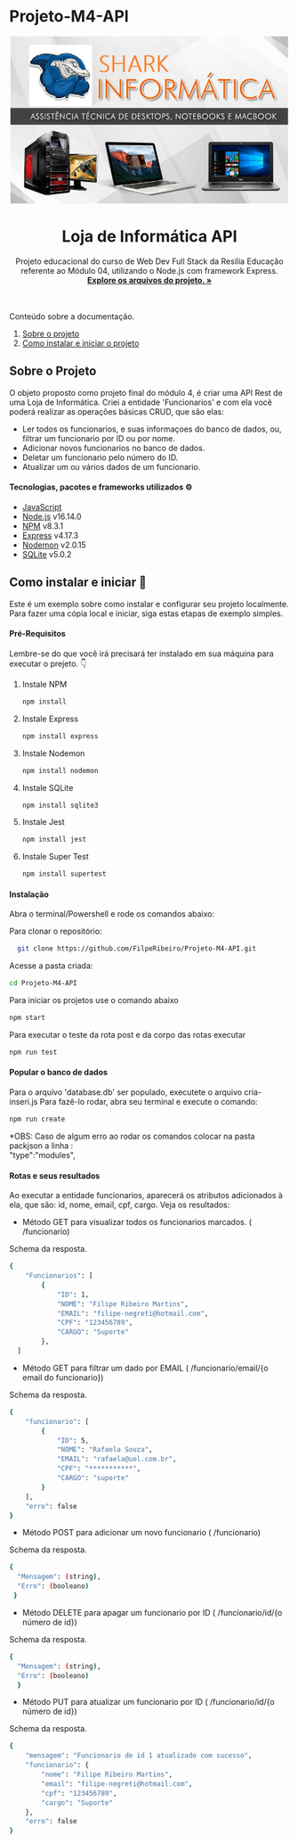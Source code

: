 # Projeto-M4-API
<div align="center">
  <a href="https://github.com/FilpeRibeiro/Projeto-M4-API">
    <img src="./src/image/LOGO.jpg" alt="Logo loja Shark Informatica" width="500" height="300">
  </a>
  
  <h1 align="center">Loja de Informática API</h1>
  
  <p align="center">
   Projeto educacional do curso de Web Dev Full Stack da Resilia Educação referente ao Módulo 04, utilizando o Node.js com framework Express.
   <br />
    <a href=""><strong>Explore os arquivos do projeto. »</strong></a>
    <br />
</div>
<br />
<br />
  <summary>Conteúdo sobre a documentação.</summary>
  <ol>
    <li>
      <a href="#sobre-o-projeto">Sobre o projeto</a>
    </li>
    <li>
      <a href="#como-instalar-e-iniciar">Como instalar e iniciar o projeto</a>
    </li>
  </ol>
  
  ## Sobre o Projeto
  
  O objeto proposto como projeto final do módulo 4, é criar uma API Rest de uma Loja de Informática. Criei a entidade 'Funcionarios' e com ela você poderá realizar as operações básicas CRUD, que são elas:
  <br />
  * Ler todos os funcionarios, e suas informaçoes do banco de dados, ou, filtrar um funcionario por ID ou por nome.
  * Adicionar novos funcionarios no banco de dados.
  * Deletar um funcionario pelo número do ID.
  * Atualizar um ou vários dados de um funcionario.

  #### Tecnologias, pacotes e frameworks utilizados ⚙️
 
  * [JavaScript](https://www.javascript.com/)
  * [Node.js](https://nodejs.org/en/) v16.14.0
  * [NPM](https://www.npmjs.com/) v8.3.1
  * [Express](https://www.npmjs.com/package/express) v4.17.3
  * [Nodemon](https://www.npmjs.com/package/nodemon) v2.0.15
  * [SQLite](https://www.sqlite.org/index.html) v5.0.2


 ## Como instalar e iniciar 🏁
  
 Este é um exemplo sobre como instalar e configurar seu projeto localmente. Para fazer uma cópia local e iniciar, siga estas etapas de exemplo simples.

#### Pré-Requisitos

Lembre-se do que você irá precisará ter instalado em sua máquina para executar o prejeto. 👇
1. Instale NPM
   ```sh
   npm install
   ```
2. Instale Express
   ```sh
   npm install express
   ```
3. Instale Nodemon
   ```sh
   npm install nodemon
   ```
3. Instale SQLite
   ```sh
   npm install sqlite3
   ```
4. Instale Jest
   ```sh
   npm install jest
   ```
5. Instale Super Test
   ```sh
   npm install supertest
   ```
  #### Instalação
  
  Abra o terminal/Powershell e rode os comandos abaixo:

Para clonar o repositório:
 ```sh
   git clone https://github.com/FilpeRibeiro/Projeto-M4-API.git
   ```
Acesse a pasta criada:
```sh
cd Projeto-M4-API
```
Para iniciar os projetos use o comando abaixo
```sh
npm start
```
Para executar o teste da rota post e da corpo das rotas executar
```sh
npm run test
```

#### Popular o banco de dados
Para o arquivo 'database.db' ser populado, executete o arquivo cria-inseri.js Para fazê-lo rodar, abra seu terminal e execute o comando:
```sh
npm run create
```
*OBS: Caso de algum erro ao rodar os comandos colocar na pasta packjson a linha :
<br/>
"type":"modules",

#### Rotas e seus resultados

Ao executar a entidade funcionarios, aparecerá os atributos adicionados à ela, que são: id, nome, email, cpf, cargo. Veja os resultados:

* Método GET para visualizar todos os funcionarios marcados. ( /funcionario)

Schema da resposta. 
```sh
{
	"Funcionarios": [
		{
			"ID": 1,
			"NOME": "Filipe Ribeiro Martins",
			"EMAIL": "filipe-negreti@hotmail.com",
			"CPF": "123456789",
			"CARGO": "Suporte"
		},
  ]
  ```
  
  * Método GET para filtrar um dado por EMAIL ( /funcionario/email/{o email do funcionario})

Schema da resposta. 
```sh
{
	"funcionario": [
		{
			"ID": 5,
			"NOME": "Rafaela Souza",
			"EMAIL": "rafaela@uol.com.br",
			"CPF": "***********",
			"CARGO": "suporte"
		}
	],
	"erro": false
}
  ```
  * Método POST para adicionar um novo funcionario ( /funcionario)

Schema da resposta. 
```sh
{
  "Mensagem": (string),
  "Erro": (booleano)
 }
  ```
  * Método DELETE para apagar um funcionario por ID ( /funcionario/id/{o número de id})

Schema da resposta. 
```sh
{
  "Mensagem": (string),
  "Erro": (booleano)
  }
  ```
  * Método PUT para atualizar um funcionario por ID ( /funcionario/id/{o número de id})

Schema da resposta. 
```sh
{
	"mensagem": "Funcionario de id 1 atualizado com sucesso",
	"funcionario": {
		"nome": "Filipe Ribeiro Martins",
		"email": "filipe-negreti@hotmail.com",
		"cpf": "123456789",
		"cargo": "Suporte"
	},
	"erro": false
}

  



   
   
   
   
   
   
   
   
  
  